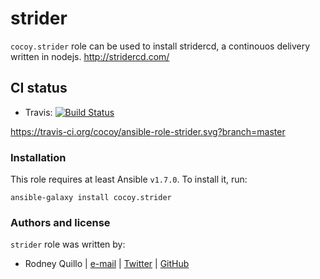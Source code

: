 # strider

`cocoy.strider` role can be used to install stridercd, a continouos delivery written in nodejs. 
http://stridercd.com/

## CI status

 * Travis: [![Build Status](https://travis-ci.org/cocoy/ansible-role-strider.svg?branch=master)](https://travis-ci.org/cocoy/ansible-role-strider)

https://travis-ci.org/cocoy/ansible-role-strider.svg?branch=master 

### Installation

This role requires at least Ansible `v1.7.0`. To install it, run:

    ansible-galaxy install cocoy.strider

### Authors and license

`strider` role was written by:
- Rodney Quillo | [e-mail](mailto:rodney@capsunlock.net) | [Twitter](https://twitter.com/imcocoy) | [GitHub](https://github.com/cocoy)

